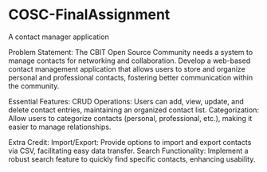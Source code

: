 # COSC-FinalAssignment
A contact manager application

Problem Statement: The CBIT Open Source Community needs a system to manage contacts for networking and collaboration. Develop a web-based contact management application that allows users to store and organize personal and professional contacts, fostering better communication within the community.

Essential Features:
CRUD Operations: Users can add, view, update, and delete contact entries, maintaining an organized contact list.
Categorization: Allow users to categorize contacts (personal, professional, etc.), making it easier to manage relationships.

Extra Credit:
Import/Export: Provide options to import and export contacts via CSV, facilitating easy data transfer.
Search Functionality: Implement a robust search feature to quickly find specific contacts, enhancing usability.
